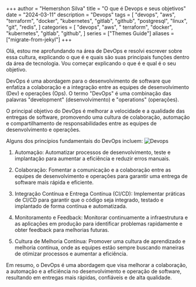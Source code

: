 +++
author = "Hemershon Silva"
title = "O que é Devops e seus objetivos"
date = "2024-03-11"
description = "Devops"
tags = [
  "devops",
  "aws",
  "terraform",
  "docker",
  "kubernetes",
  "gitlab",
  "github",
  "postgresql",
  "linux",
  "git",
  "redis",
]
categories = [
    "devops",
    "aws",
    " terraform",
    "docker",
    "kubernetes",
    "gitlab",
    "github",
]
series = ["Themes Guide"]
aliases = ["migrate-from-jekyl"]
+++

Olá, estou me aprofundando na área de DevOps e resolvi escrever sobre essa cultura, explicando o que é e quais são suas principais funções dentro da área de tecnologia. Vou começar explicando o que é e qual é o seu objetivo.

DevOps é uma abordagem para o desenvolvimento de software que enfatiza a colaboração e a integração entre as equipes de desenvolvimento (Dev) e operações (Ops). O termo "DevOps" é uma combinação das palavras "development" (desenvolvimento) e "operations" (operações).

O principal objetivo do DevOps é melhorar a velocidade e a qualidade das entregas de software, promovendo uma cultura de colaboração, automação e compartilhamento de responsabilidades entre as equipes de desenvolvimento e operações.

Alguns dos princípios fundamentais do DevOps incluem:
![Devops](/assets/images/devops.jpeg)
1. Automação: Automatizar processos de desenvolvimento, teste e implantação para aumentar a eficiência e reduzir erros manuais.

2. Colaboração: Fomentar a comunicação e a colaboração entre as equipes de desenvolvimento e operações para garantir uma entrega de software mais rápida e eficiente.

3. Integração Contínua e Entrega Contínua (CI/CD): Implementar práticas de CI/CD para garantir que o código seja integrado, testado e implantado de forma contínua e automatizada.

4. Monitoramento e Feedback: Monitorar continuamente a infraestrutura e as aplicações em produção para identificar problemas rapidamente e obter feedback para melhorias futuras.

5. Cultura de Melhoria Contínua: Promover uma cultura de aprendizado e melhoria contínua, onde as equipes estão sempre buscando maneiras de otimizar processos e aumentar a eficiência.

Em resumo, o DevOps é uma abordagem que visa melhorar a colaboração, a automação e a eficiência no desenvolvimento e operação de software, resultando em entregas mais rápidas, confiáveis e de alta qualidade.
